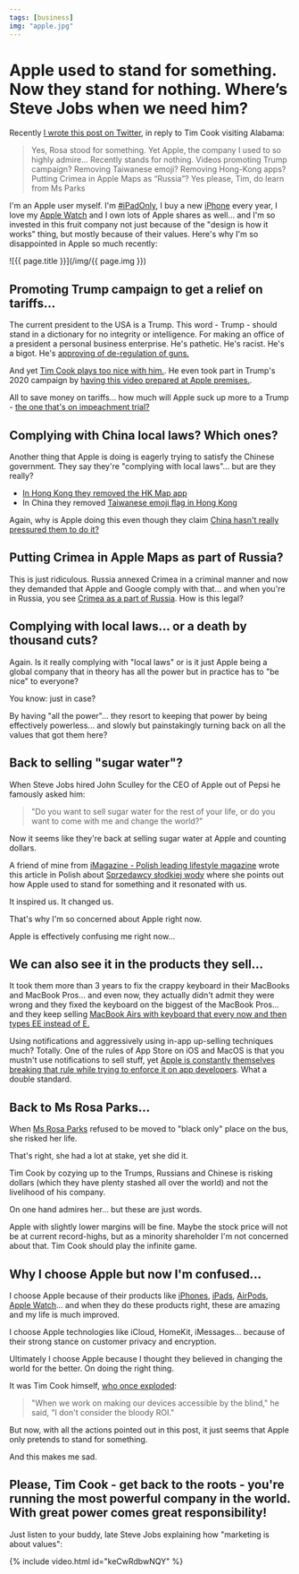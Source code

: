 ```yaml
---
tags: [business]
img: "apple.jpg"
---
```


# Apple used to stand for something. Now they stand for nothing. Where’s Steve Jobs when we need him?

Recently [I wrote this post on Twitter](https://twitter.com/MSliwinski/status/1201255531538767877), in reply to Tim Cook visiting Alabama:

> Yes, Rosa stood for something. Yet Apple, the company I used to so highly admire…
> Recently stands for nothing.
> Videos promoting Trump campaign? Removing Taiwanese emoji? Removing Hong-Kong apps? Putting Crimea in Apple Maps as “Russia”?
> Yes please, Tim, do learn from Ms Parks

I'm an Apple user myself. I'm [#iPadOnly](/tag/ipadonly), I buy a new [iPhone](/tag/iphone) every year, I love my [Apple Watch](/tag/applewatch) and I own lots of Apple shares as well... and I'm so invested in this fruit company not just because of the "design is how it works" thing, but mostly because of their values. Here's why I'm so disappointed in Apple so much recently:

<!--More-->

![{{ page.title }}](/img/{{ page.img }})



## Promoting Trump campaign to get a relief on tariffs...

The current president to the USA is a Trump. This word - Trump - should stand in a dictionary for no integrity or intelligence. For making an office of a president a personal business enterprise. He's pathetic. He's racist. He's a bigot. He's [approving of de-regulation of guns.](https://sliwinski.com/guns)

And yet [Tim Cook plays too nice with him.](https://www.theverge.com/2019/11/12/20962044/tim-cook-donald-trump-apple-texas-factory-tour-white-house-trade-war). He even took part in Trump's 2020 campaign by [having this video prepared at Apple premises.](https://twitter.com/realDonaldTrump/status/1197316106236481539).

All to save money on tariffs... how much will Apple suck up more to a Trump - [the one that's on impeachment trial?](https://en.wikipedia.org/wiki/Impeachment_inquiry_against_Donald_Trump)

## Complying with China local laws? Which ones?

Another thing that Apple is doing is eagerly trying to satisfy the Chinese government. They say they're "complying with local laws"... but are they really?

- [In Hong Kong they removed the HK Map app](https://daringfireball.net/2019/10/apple_hong_kong_map)
- In China they removed [Taiwanese emoji flag in Hong Kong](https://daringfireball.net/linked/2019/10/07/taiwan-flag-emoji)

Again, why is Apple doing this even though they claim [China hasn't really pressured them to do it?](https://apple.slashdot.org/story/19/11/22/0923226/apple-ceo-tim-cook-china-really-hasnt-pressured-us)

## Putting Crimea in Apple Maps as part of Russia?

This is just ridiculous. Russia annexed Crimea in a criminal manner and now they demanded that Apple and Google comply with that... and when you're in Russia, you see [Crimea as a part of Russia](https://techcrunch.com/2019/11/27/apple-and-google-maps-accommodate-russias-annexation-of-crimea/). How is this legal?

## Complying with local laws... or a death by thousand cuts?

Again. Is it really complying with "local laws" or is it just Apple being a global company that in theory has all the power but in practice has to "be nice" to everyone?

You know: just in case?

By having "all the power"... they resort to keeping that power by being effectively powerless... and slowly but painstakingly turning back on all the values that got them here?

## Back to selling "sugar water"?

When Steve Jobs hired John Sculley for the CEO of Apple out of Pepsi he famously asked him:

> "Do you want to sell sugar water for the rest of your life, or do you want to come with me and change the world?"

Now it seems like they're back at selling sugar water at Apple and counting dollars.

A friend of mine from [iMagazine - Polish leading lifestyle magazine](/tag/imagazine) wrote this article in Polish about [Sprzedawcy słodkiej wody](https://imagazine.pl/2019/12/07/sprzedawcy-slodkiej-wody/) where she points out how Apple used to stand for something and it resonated with us.

It inspired us. It changed us.

That's why I'm so concerned about Apple right now.

Apple is effectively confusing me right now...

## We can also see it in the products they sell...

It took them more than 3 years to fix the crappy keyboard in their MacBooks and MacBook Pros... and even now, they actually didn't admit they were wrong and they fixed the keyboard on the biggest of the MacBook Pros... and they keep selling [MacBook Airs with keyboard that every now and then types EE instead of E.](https://www.youtube.com/watch?v=4QDsqWkUvXQ)

Using notifications and aggressively using in-app up-selling techniques much? Totally. One of the rules of App Store on iOS and MacOS is that you mustn't use notifications to sell stuff, yet [Apple is constantly themselves breaking that rule while trying to enforce it on app developers](https://twitter.com/marcoarment/status/1206570453038518272). What a double standard.

## Back to Ms Rosa Parks...

When [Ms Rosa Parks](https://en.wikipedia.org/wiki/Rosa_Parks) refused to be moved to "black only" place on the bus, she risked her life.

That's right, she had a lot at stake, yet she did it.

Tim Cook by cozying up to the Trumps, Russians and Chinese is risking dollars (which they have plenty stashed all over the world) and not the livelihood of his company.

On one hand admires her... but these are just words.

Apple with slightly lower margins will be fine. Maybe the stock price will not be at current record-highs, but as a minority shareholder I'm not concerned about that. Tim Cook should play the infinite game.

## Why I choose Apple but now I'm confused...

I choose Apple because of their products like [iPhones](/tag/iphone), [iPads](/tag/ipadonly), [AirPods](https://sliwinski.com/headphones), [Apple Watch](/tag/applewatch)... and when they do these products right, these are amazing and my life is much improved.

I choose Apple technologies like iCloud, HomeKit, iMessages... because of their strong stance on customer privacy and encryption.

Ultimately I choose Apple because I thought they believed in changing the world for the better. On doing the right thing.

It was Tim Cook himself, [who once exploded](https://www.businessinsider.com/tim-cook-versus-a-conservative-think-tank-2014-2?IR=T):

> "When we work on making our devices accessible by the blind," he said, "I don't consider the bloody ROI."

But now, with all the actions pointed out in this post, it just seems that Apple only pretends to stand for something.

And this makes me sad.

## Please, Tim Cook - get back to the roots - you're running the most powerful company in the world. With great power comes great responsibility!

Just listen to your buddy, late Steve Jobs explaining how "marketing is about values":

{% include video.html id="keCwRdbwNQY" %}

[n]: https://nozbe.com/
[p]: https://thepodcast.fm/
